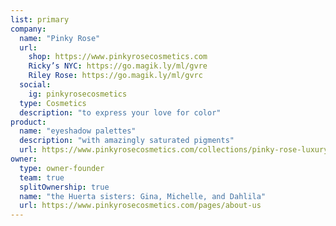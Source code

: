 ```yaml
---
list: primary
company:
  name: "Pinky Rose"
  url:
    shop: https://www.pinkyrosecosmetics.com
    Ricky’s NYC: https://go.magik.ly/ml/gvre
    Riley Rose: https://go.magik.ly/ml/gvrc
  social:
    ig: pinkyrosecosmetics
  type: Cosmetics
  description: "to express your love for color"
product:
  name: "eyeshadow palettes"
  description: "with amazingly saturated pigments"
  url: https://www.pinkyrosecosmetics.com/collections/pinky-rose-luxury-eye-shadows
owner:
  type: owner-founder
  team: true
  splitOwnership: true
  name: "the Huerta sisters: Gina, Michelle, and Dahlila"
  url: https://www.pinkyrosecosmetics.com/pages/about-us
---
```

